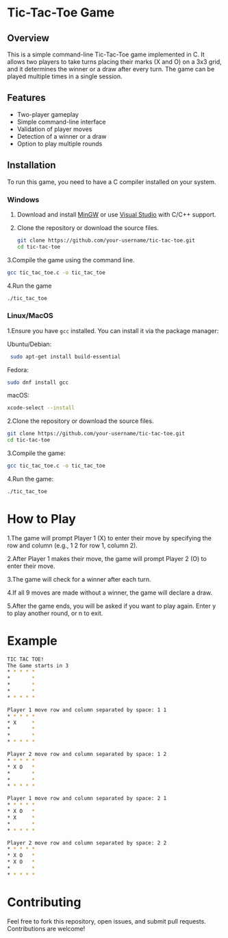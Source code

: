# Tic-Tac-Toe Game

## Overview
This is a simple command-line Tic-Tac-Toe game implemented in C. It allows two players to take turns placing their marks (X and O) on a 3x3 grid, and it determines the winner or a draw after every turn. The game can be played multiple times in a single session.

## Features
- Two-player gameplay
- Simple command-line interface
- Validation of player moves
- Detection of a winner or a draw
- Option to play multiple rounds

## Installation
To run this game, you need to have a C compiler installed on your system.

### Windows
1. Download and install [MinGW](http://www.mingw.org/) or use [Visual Studio](https://visualstudio.microsoft.com/) with C/C++ support.
2. Clone the repository or download the source files.
 
   ```bash
   git clone https://github.com/your-username/tic-tac-toe.git
   cd tic-tac-toe
   ```
3.Compile the game using the command line.
 
   ```bash
   gcc tic_tac_toe.c -o tic_tac_toe
   ```
4.Run the game
   ```bash
  ./tic_tac_toe
   ```
### Linux/MacOS

1.Ensure you have `gcc` installed. You can install it via the package manager:

Ubuntu/Debian:

```bash
 sudo apt-get install build-essential
```
Fedora:

```bash
sudo dnf install gcc
```
macOS:

```bash
xcode-select --install
```
2.Clone the repository or download the source files.

```bash
git clone https://github.com/your-username/tic-tac-toe.git
cd tic-tac-toe
```

3.Compile the game:
```bash
gcc tic_tac_toe.c -o tic_tac_toe
```
4.Run the game:
```bash
./tic_tac_toe
```


# How to Play

1.The game will prompt Player 1 (X) to enter their move by specifying the row and column (e.g., 1 2 for row 1, column 2).

2.After Player 1 makes their move, the game will prompt Player 2 (O) to enter their move.

3.The game will check for a winner after each turn.

4.If all 9 moves are made without a winner, the game will declare a draw.

5.After the game ends, you will be asked if you want to play again. Enter y to play another round, or n to exit.

# Example
```bash
TIC TAC TOE!
The Game starts in 3
* * * * *
*       *
*       *
*       *
* * * * *

Player 1 move row and column separated by space: 1 1
* * * * *
* X     *
*       *
*       *
* * * * *

Player 2 move row and column separated by space: 1 2
* * * * *
* X O   *
*       *
*       *
* * * * *

Player 1 move row and column separated by space: 2 1
* * * * *
* X O   *
* X     *
*       *
* * * * *

Player 2 move row and column separated by space: 2 2
* * * * *
* X O   *
* X O   *
*       *
* * * * *
```
# Contributing

Feel free to fork this repository, open issues, and submit pull requests. Contributions are welcome!


